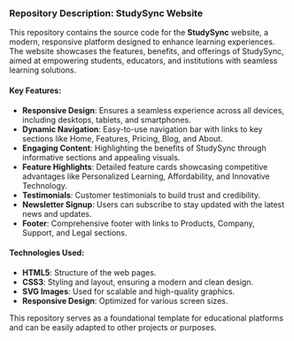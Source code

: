 ### Repository Description: StudySync Website

This repository contains the source code for the **StudySync** website, a modern, responsive platform designed to enhance learning experiences. The website showcases the features, benefits, and offerings of StudySync, aimed at empowering students, educators, and institutions with seamless learning solutions.

#### Key Features:
- **Responsive Design**: Ensures a seamless experience across all devices, including desktops, tablets, and smartphones.
- **Dynamic Navigation**: Easy-to-use navigation bar with links to key sections like Home, Features, Pricing, Blog, and About.
- **Engaging Content**: Highlighting the benefits of StudySync through informative sections and appealing visuals.
- **Feature Highlights**: Detailed feature cards showcasing competitive advantages like Personalized Learning, Affordability, and Innovative Technology.
- **Testimonials**: Customer testimonials to build trust and credibility.
- **Newsletter Signup**: Users can subscribe to stay updated with the latest news and updates.
- **Footer**: Comprehensive footer with links to Products, Company, Support, and Legal sections.

#### Technologies Used:
- **HTML5**: Structure of the web pages.
- **CSS3**: Styling and layout, ensuring a modern and clean design.
- **SVG Images**: Used for scalable and high-quality graphics.
- **Responsive Design**: Optimized for various screen sizes.

This repository serves as a foundational template for educational platforms and can be easily adapted to other projects or purposes.
